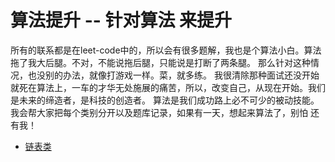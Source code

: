 # 算法提升 -- 针对算法 来提升
所有的联系都是在leet-code中的，所以会有很多题解，我也是个算法小白。算法拖了我大后腿。不对，不能说拖后腿，只能说是打断了两条腿。
那么针对这种情况，也没别的办法，就像打游戏一样。菜，就多练。
我很清除那种面试还没开始就死在算法上，一车的才华无处施展的痛苦，所以，改变自己，从现在开始。我们是未来的缔造者，是科技的创造者。
算法是我们成功路上必不可少的被动技能。
我会帮大家把每个类别分开以及题库记录，如果有一天，想起来算法了，别怕 还有我！

+ [链表类](/Problem/ListNode.md)
